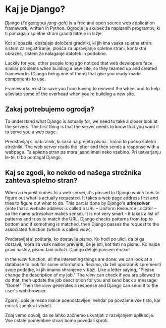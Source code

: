 # Kaj je Django?

Django (/ˈdʒæŋɡoʊ/ *jang-goh*) is a free and open source web application framework, written in Python. Ogrodje je skupek že napisanih programov, ki ti pomagajo spletne strani graditi hitreje in lažje.

Kot si opazila, obstajajo določeni gradniki, ki jih ima vsaka spletna stran: sistem za registriranje, plošča za upravljanje spletne strani, kontaktni obrazec, sistem za nalaganje datotek in podobno.

Luckily for you, other people long ago noticed that web developers face similar problems when building a new site, so they teamed up and created frameworks (Django being one of them) that give you ready-made components to use.

Frameworks exist to save you from having to reinvent the wheel and to help alleviate some of the overhead when you’re building a new site.

## Zakaj potrebujemo ogrodja?

To understand what Django is actually for, we need to take a closer look at the servers. The first thing is that the server needs to know that you want it to serve you a web page.

Predstavljaj si nabiralnik, ki čaka na prejeta pisma. Točno to počno spletni strežniki. The web server reads the letter and then sends a response with a webpage. Ta spletna stran pa mora jasno imeti neko vsebino. Pri ustvarjanju le-te, ti bo pomagal Django.

## Kaj se zgodi, ko nekdo od našega strežnika zahteva spletno stran?

When a request comes to a web server, it's passed to Django which tries to figure out what is actually requested. It takes a web page address first and tries to figure out what to do. This part is done by Django's **urlresolver** (note that a website address is called a URL – Uniform Resource Locator – so the name *urlresolver* makes sense). It is not very smart – it takes a list of patterns and tries to match the URL. Django checks patterns from top to bottom and if something is matched, then Django passes the request to the associated function (which is called *view*).

Predstavljaj si poštarja, ko dostavlja pismo. Ko hodi po ulici, da bi ga dostavil, mora za vsak naslov preveriti, če je isti, kot tisti na pismu. Ko najde pravi naslov, pismo tam odloži. Django deluje povsem enako!

In the *view* function, all the interesting things are done: we can look at a database to look for some information. Recimo, da želi uporabnik spremeniti svoje podatke, ki jih imamo shranjene v bazi. Like a letter saying, "Please change the description of my job." The *view* can check if you are allowed to do that, then update the job description for you and send back a message: "Done!" Then the *view* generates a response and Django can send it to the user's web browser.

Zgornji opis je resda malce poenostavljen, vendar pa povzame vse tisto, kar moraš zaenkrat vedeti.

Zdaj vemo dovolj, da se lahko začnemo ukvarjati z razvijanjem aplikacije. Vse ostale pomembne stvari bomo povedali sproti.
